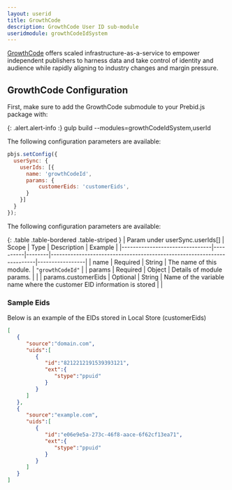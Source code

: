 ```yaml
---
layout: userid
title: GrowthCode
description: GrowthCode User ID sub-module
useridmodule: growthCodeIdSystem
---
```



[GrowthCode](https://growthcode.io/) offers scaled infrastructure-as-a-service
to empower independent publishers to harness data and take control of
identity and audience while rapidly aligning to industry changes and
margin pressure.

## GrowthCode Configuration

First, make sure to add the GrowthCode submodule to your Prebid.js package with:

{: .alert.alert-info :}
gulp build --modules=growthCodeIdSystem,userId

The following configuration parameters are available:

```javascript
pbjs.setConfig({
  userSync: {
    userIds: [{
      name: 'growthCodeId',
      params: {
          customerEids: 'customerEids', 
      }
    }]
  }
});
```

The following configuration parameters are available:

{: .table .table-bordered .table-striped }
| Param under userSync.userIds[] | Scope    | Type   | Description                                                            | Example         |
|--------------------------------|----------|--------|------------------------------------------------------------------------|-----------------|
| name                           | Required | String | The name of this module.                                               | `"growthCodeId"` |
| params                         | Required | Object | Details of module params.                                              |                 |
| params.customerEids | Optional | String | Name of the variable name where the customer EID information is stored | |

### Sample Eids
Below is an example of the EIDs stored in Local Store (customerEids)

```json
[
   {
      "source":"domain.com",
      "uids":[
         {
            "id":"8212212191539393121",
            "ext":{
               "stype":"ppuid"
            }
         }
      ]
   },
   {
      "source":"example.com",
      "uids":[
         {
            "id":"e06e9e5a-273c-46f8-aace-6f62cf13ea71",
            "ext":{
               "stype":"ppuid"
            }
         }
      ]
   }
]
```
